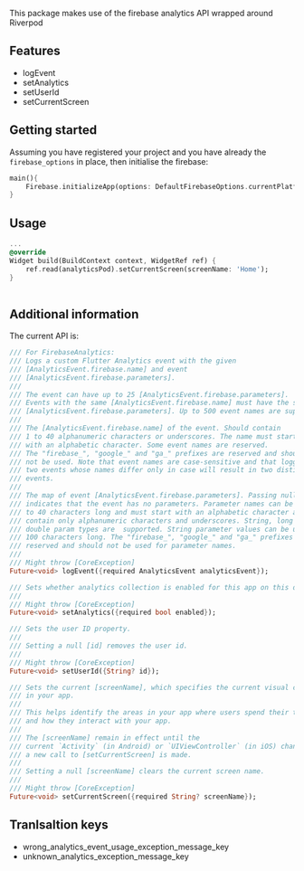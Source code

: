 This package makes use of the firebase analytics API wrapped around Riverpod

## Features

- logEvent
- setAnalytics
- setUserId
- setCurrentScreen

## Getting started

Assuming you have registered your project and you have already the `firebase_options` in place, 
then initialise the firebase:

```dart
main(){
    Firebase.initializeApp(options: DefaultFirebaseOptions.currentPlatform);
}
```

## Usage

```dart
...
@override
Widget build(BuildContext context, WidgetRef ref) {
    ref.read(analyticsPod).setCurrentScreen(screenName: 'Home');
}
  
```

## Additional information

The current API is:

```dart
/// For FirebaseAnalytics:
/// Logs a custom Flutter Analytics event with the given
/// [AnalyticsEvent.firebase.name] and event
/// [AnalyticsEvent.firebase.parameters].
///
/// The event can have up to 25 [AnalyticsEvent.firebase.parameters].
/// Events with the same [AnalyticsEvent.firebase.name] must have the same
/// [AnalyticsEvent.firebase.parameters]. Up to 500 event names are supported.
///
/// The [AnalyticsEvent.firebase.name] of the event. Should contain
/// 1 to 40 alphanumeric characters or underscores. The name must start
/// with an alphabetic character. Some event names are reserved.
/// The "firebase_", "google_" and "ga_" prefixes are reserved and should
/// not be used. Note that event names are case-sensitive and that logging
/// two events whose names differ only in case will result in two distinct
/// events.
///
/// The map of event [AnalyticsEvent.firebase.parameters]. Passing null
/// indicates that the event has no parameters. Parameter names can be up
/// to 40 characters long and must start with an alphabetic character and
/// contain only alphanumeric characters and underscores. String, long and
/// double param types are  supported. String parameter values can be up to
/// 100 characters long. The "firebase_", "google_" and "ga_" prefixes are
/// reserved and should not be used for parameter names.
///
/// Might throw [CoreException]
Future<void> logEvent({required AnalyticsEvent analyticsEvent});

/// Sets whether analytics collection is enabled for this app on this device.
///
/// Might throw [CoreException]
Future<void> setAnalytics({required bool enabled});

/// Sets the user ID property.
///
/// Setting a null [id] removes the user id.
///
/// Might throw [CoreException]
Future<void> setUserId({String? id});

/// Sets the current [screenName], which specifies the current visual context
/// in your app.
///
/// This helps identify the areas in your app where users spend their time
/// and how they interact with your app.
///
/// The [screenName] remain in effect until the
/// current `Activity` (in Android) or `UIViewController` (in iOS) changes or
/// a new call to [setCurrentScreen] is made.
///
/// Setting a null [screenName] clears the current screen name.
///
/// Might throw [CoreException]
Future<void> setCurrentScreen({required String? screenName});

```


## Tranlsaltion keys

- wrong_analytics_event_usage_exception_message_key
- unknown_analytics_exception_message_key